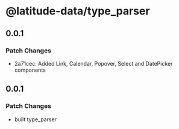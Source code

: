 # @latitude-data/type_parser

## 0.0.1

### Patch Changes

- 2a71cec: Added Link, Calendar, Popover, Select and DatePicker components

## 0.0.1

### Patch Changes

- built type_parser
